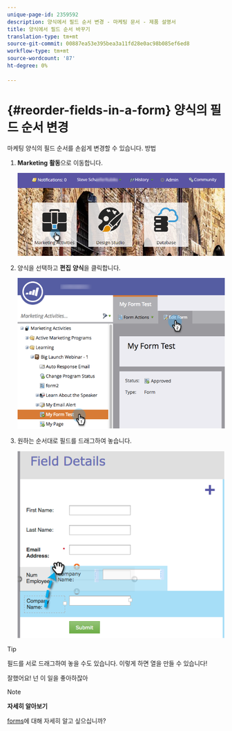 ```yaml
---
unique-page-id: 2359592
description: 양식에서 필드 순서 변경 - 마케팅 문서 - 제품 설명서
title: 양식에서 필드 순서 바꾸기
translation-type: tm+mt
source-git-commit: 00887ea53e395bea3a11fd28e0ac98b085ef6ed8
workflow-type: tm+mt
source-wordcount: '87'
ht-degree: 0%

---
```



# {#reorder-fields-in-a-form} 양식의 필드 순서 변경

마케팅 양식의 필드 순서를 손쉽게 변경할 수 있습니다. 방법

1. **Marketing** **활동**&#x200B;으로 이동합니다.

   ![](assets/login-marketing-activities.png)

1. 양식을 선택하고 **편집** **양식**&#x200B;을 클릭합니다.

   ![](assets/editform.png)

1. 원하는 순서대로 필드를 드래그하여 놓습니다.

   ![](assets/image2014-9-15-14-3a45-3a46.png)

>[!TIP]
>
>필드를 서로 드래그하여 놓을 수도 있습니다. 이렇게 하면 열을 만들 수 있습니다!

잘했어요! 넌 이 일을 좋아하잖아

>[!NOTE]
>
>**자세히 알아보기**
>
>[forms](http://docs.marketo.com/display/docs/forms)에 대해 자세히 알고 싶으십니까?

